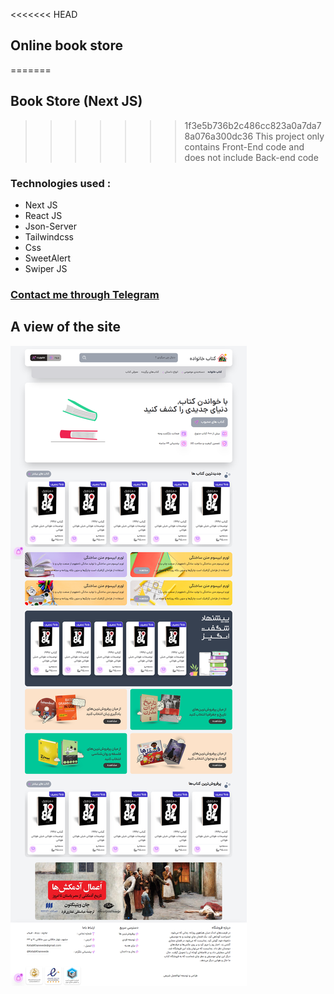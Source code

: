 <<<<<<< HEAD
## Online book store
=======
## Book Store (Next JS)
>>>>>>> 1f3e5b736b2c486cc823a0a7da78a076a300dc36
This project only contains Front-End code and does not include Back-end code
### Technologies used :
- Next JS
- React JS
- Json-Server
- Tailwindcss
- Css
- SweetAlert
- Swiper JS

### [Contact me through Telegram](https://t.me/vc_abolfazl)

## A view of the site
![A view of the site](screenshot.png)

